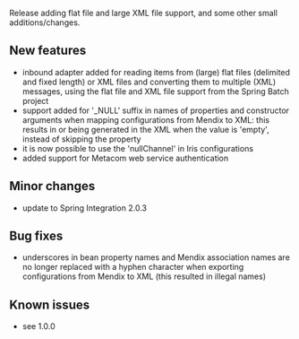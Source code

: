Release adding flat file and large XML file support, and some other small additions/changes.
## New features
- inbound adapter added for reading items from (large) flat files (delimited and fixed length) or XML files and converting them to multiple (XML) messages, using the flat file and XML file support from the Spring Batch project
- support added for '_NULL' suffix in names of properties and constructor arguments when mapping configurations from Mendix to XML: this results in or being generated in the XML when the value is 'empty', instead of skipping the property
- it is now possible to use the 'nullChannel' in Iris configurations
- added support for Metacom web service authentication
## Minor changes
- update to Spring Integration 2.0.3
## Bug fixes
- underscores in bean property names and Mendix association names are no longer replaced with a hyphen character when exporting configurations from Mendix to XML (this resulted in illegal names)
## Known issues
- see 1.0.0

